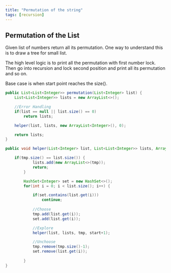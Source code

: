 ```yaml
---
title: "Permutation of the string"
tags: [recursion]
---
```


## Permutation of the List

<p>Given list of numbers return all its permutation. One way to understand this is to draw a tree for small list.</p> 

<p>The high level logic is to print all the permutation with first number lock. Then go into recursion and lock second position and print all its permutation and so on.</p>

<p>Base case is when start point reaches the size().</p>


```java
public List<List<Integer>> permutation(List<Integer> list) {
	List<List<Integer>> lists = new ArrayList<>();

	//Error Handling
	if(list == null || list.size() == 0)
		return lists;

	helper(list, lists, new ArrayList<Integer>(), 0);

	return lists;
}

public void helper(List<Integer> list, List<List<Integer>> lists, ArrayList<Integer> tmp, int start) {

	if(tmp.size() == list.size()) {
            lists.add(new ArrayList<>(tmp));
            return;
        }

        HashSet<Integer> set = new HashSet<>();
        for(int i = 0; i < list.size(); i++) {

            if(set.contains(list.get(i)))
                continue;
			
			//Choose
            tmp.add(list.get(i));
            set.add(list.get(i));

            //Explore
            helper(list, lists, tmp, start+1);

            //Unchoose
            tmp.remove(tmp.size()-1);
            set.remove(list.get(i));
            
        }
}
```